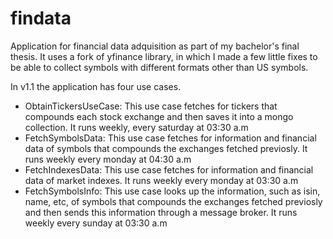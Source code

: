 # findata
Application for financial data adquisition as part of my bachelor's final thesis.
It uses a fork of yfinance library, in which I made a few little fixes to be able to collect symbols with different formats other than US symbols.

In v1.1 the application has four use cases.
- ObtainTickersUseCase: This use case fetches for tickers that compounds each stock exchange and then saves it into a mongo collection. It runs weekly, every saturday at 03:30 a.m 
- FetchSymbolsData: This use case fetches for information and financial data of symbols that compounds the exchanges fetched previosly. It runs weekly every monday at 04:30 a.m
- FetchIndexesData: This use case fetches for information and financial data of market indexes. It runs weekly every monday at 03:30 a.m
- FetchSymbolsInfo: This use case looks up the information, such as isin, name, etc, of symbols that compounds the exchanges fetched previosly and then sends this information through a message broker. It runs weekly every sunday at 03:30 a.m
